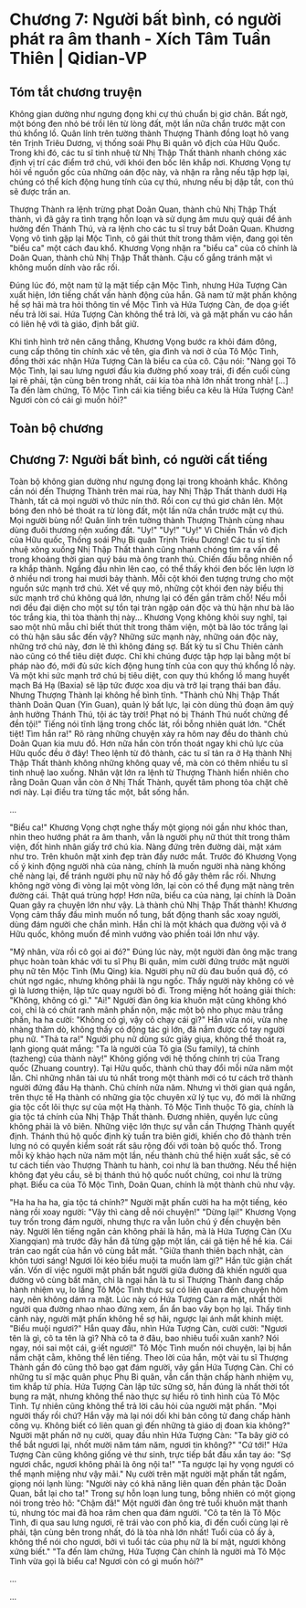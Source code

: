 # Chương 7: Người bất bình, có người phát ra âm thanh - Xích Tâm Tuần Thiên | Qidian-VP

## Tóm tắt chương truyện

Không gian dường như ngưng đọng khi cự thú chuẩn bị giơ chân. Bất ngờ, một bóng đen nhỏ bé trồi lên từ lòng đất, một lần nữa chắn trước mặt con thú khổng lồ. Quân lính trên tường thành Thượng Thành đồng loạt hô vang tên Trịnh Triêu Dương, vị thống soái Phụ Bi quân vô địch của Hữu Quốc. Trong khi đó, các tu sĩ tinh nhuệ từ Nhị Thập Thất thành nhanh chóng xác định vị trí các điểm trớ chú, với khói đen bốc lên khắp nơi. Khương Vọng tự hỏi về nguồn gốc của những oán độc này, và nhận ra rằng nếu tập hợp lại, chúng có thể kích động hung tính của cự thú, nhưng nếu bị dập tắt, con thú sẽ được trấn an.

Thượng Thành ra lệnh trừng phạt Doãn Quan, thành chủ Nhị Thập Thất thành, vì đã gây ra tình trạng hỗn loạn và sử dụng âm mưu quỷ quái để ảnh hưởng đến Thánh Thú, và ra lệnh cho các tu sĩ truy bắt Doãn Quan. Khương Vọng vô tình gặp lại Mộc Tình, cô gái thút thít trong thâm viện, đang gọi tên "biểu ca" một cách đau khổ. Khương Vọng nhận ra "biểu ca" của cô chính là Doãn Quan, thành chủ Nhị Thập Thất thành. Cậu cố gắng tránh mặt vì không muốn dính vào rắc rối.

Đúng lúc đó, một nam tử lạ mặt tiếp cận Mộc Tình, nhưng Hứa Tượng Càn xuất hiện, lớn tiếng chất vấn hành động của hắn. Gã nam tử mặt phấn không hề sợ hãi mà tra hỏi thông tin về Mộc Tình và Hứa Tượng Càn, đe dọa g·iết nếu trả lời sai. Hứa Tượng Càn không thể trả lời, và gã mặt phấn vu cáo hắn có liên hệ với tà giáo, định bắt giữ.

Khi tình hình trở nên căng thẳng, Khương Vọng bước ra khỏi đám đông, cung cấp thông tin chính xác về tên, gia đình và nơi ở của Tô Mộc Tình, đồng thời xác nhận Hứa Tượng Càn là biểu ca của cô. Cậu nói: "Nàng gọi Tô Mộc Tình, lại sau lưng ngươi đầu kia đường phố xoay trái, đi đến cuối cùng lại rẽ phải, tận cùng bên trong nhất, cái kia tòa nhà lớn nhất trong nhà! [...] Ta đến làm chứng, Tô Mộc Tình cái kia tiếng biểu ca kêu là Hứa Tượng Càn! Ngươi còn có cái gì muốn hỏi?"

## Toàn bộ chương

## Chương 7: Người bất bình, có người cất tiếng

Toàn bộ không gian dường như ngưng đọng lại trong khoảnh khắc. Không cần nói đến Thượng Thành trên mai rùa, hay Nhị Thập Thất thành dưới Hạ Thành, tất cả mọi người vô thức nín thở.
Rồi con cự thú giơ chân lên.
Một bóng đen nhỏ bé thoát ra từ lòng đất, một lần nữa chắn trước mặt cự thú.
Mọi người bùng nổ!
Quân lính trên tường thành Thượng Thành cùng nhau dùng đuôi thương nện xuống đất.
"Uy!"
"Uy!"
"Uy!"
Vì Chiến Thần vô địch của Hữu quốc, Thống soái Phụ Bi quân Trịnh Triêu Dương!
Các tu sĩ tinh nhuệ xông xuống Nhị Thập Thất thành cũng nhanh chóng tìm ra vấn đề trong khoảng thời gian quý báu mà ông tranh thủ.
Chiến đấu bỗng nhiên nổ ra khắp thành.
Ngẩng đầu nhìn lên cao, có thể thấy khói đen bốc lên lượn lờ ở nhiều nơi trong hai mươi bảy thành. Mỗi cột khói đen tượng trưng cho một nguồn sức mạnh trớ chú.
Xét về quy mô, những cột khói đen này biểu thị sức mạnh trớ chú không quá lớn, nhưng lại có đến gần trăm chỗ!
Nếu mỗi nơi đều đại diện cho một sự tồn tại tràn ngập oán độc và thù hận như bà lão tóc trắng kia, thì tòa thành thị này...
Khương Vọng không khỏi suy nghĩ, tại sao một nhũ mẫu chỉ biết thút thít trong thâm viện, một bà lão tóc trắng lại có thù hận sâu sắc đến vậy?
Những sức mạnh này, những oán độc này, những trớ chú này, đơn lẻ thì không đáng sợ. Bất kỳ tu sĩ Chu Thiên cảnh nào cũng có thể tiêu diệt được. Chỉ khi chúng được tập hợp lại bằng một bí pháp nào đó, mới đủ sức kích động hung tính của con quy thú khổng lồ này.
Và một khi sức mạnh trớ chú bị tiêu diệt, con quy thú khổng lồ mang huyết mạch Bá Hạ (Baxia) sẽ lập tức được xoa dịu và trở lại trạng thái ban đầu.
Nhưng Thượng Thành lại không hề bình tĩnh.
"Thành chủ Nhị Thập Thất thành Doãn Quan (Yin Guan), quản lý bất lực, lại còn dùng thủ đoạn âm quỷ ảnh hưởng Thánh Thú, tội ác tày trời! Phạt nó bị Thánh Thú nuốt chửng để đền tội!"
Tiếng nói tĩnh lặng trong chốc lát, rồi bỗng nhiên quát lớn.
"Chết tiệt! Tìm hắn ra!"
Rõ ràng những chuyện xảy ra hôm nay đều do thành chủ Doãn Quan kia mưu đồ. Hơn nữa hắn còn trốn thoát ngay khi chủ lực của Hữu quốc đều ở đây!
Theo lệnh từ đô thành, các tu sĩ tản ra ở Hạ thành Nhị Thập Thất thành không những không quay về, mà còn có thêm nhiều tu sĩ tinh nhuệ lao xuống.
Nhân vật lớn ra lệnh từ Thượng Thành hiển nhiên cho rằng Doãn Quan vẫn còn ở Nhị Thất Thành, quyết tâm phong tỏa chặt chẽ nơi này. Lại điều tra từng tấc một, bắt sống hắn.

...

"Biểu ca!"
Khương Vọng chợt nghe thấy một giọng nói gần như khóc than, nhìn theo hướng phát ra âm thanh, vẫn là người phụ nữ thút thít trong thâm viện, đốt hình nhân giấy trớ chú kia.
Nàng đứng trên đường dài, mặt xám như tro. Trên khuôn mặt xinh đẹp tràn đầy nước mắt.
Trước đó Khương Vọng cố ý kinh động người nhà của nàng, chính là muốn người nhà nàng khống chế nàng lại, để tránh người phụ nữ này hồ đồ gây thêm rắc rối.
Nhưng không ngờ vòng đi vòng lại một vòng lớn, lại còn có thể đụng mặt nàng trên đường cái.
Thật quá trùng hợp!
Hơn nữa, biểu ca của nàng, lại chính là Doãn Quan gây ra chuyện lớn như vậy. Là thành chủ Nhị Thập Thất thành!
Khương Vọng cảm thấy đầu mình muốn nổ tung, bất động thanh sắc xoay người, dùng đám người che chắn mình.
Hắn chỉ là một khách qua đường vội vã ở Hữu quốc, không muốn để mình vướng vào phiền toái lớn như vậy.

"Mỹ nhân, vừa rồi cô gọi ai đó?"
Đúng lúc này, một người đàn ông mặc trang phục hoàn toàn khác với tu sĩ Phụ Bi quân, mỉm cười đứng trước mặt người phụ nữ tên Mộc Tình (Mu Qing) kia.
Người phụ nữ dù đau buồn quá độ, có chút ngơ ngác, nhưng không phải là ngu ngốc.
Thấy người này không có vẻ gì là lương thiện, lập tức quay người bỏ đi.
Trong miệng hốt hoảng giải thích: "Không, không có gì."
"Ai!" Người đàn ông kia khuôn mặt cũng không khó coi, chỉ là có chút ranh mãnh phấn nộn, mặc một bộ nho phục màu trắng phấn, ha ha cười: "Không có gì, vậy cô chạy cái gì?"
Hắn vừa nói, vừa nhẹ nhàng thăm dò, không thấy có động tác gì lớn, đã nắm được cổ tay người phụ nữ.
"Thả ta ra!" Người phụ nữ dùng sức giãy giụa, không thể thoát ra, lạnh giọng quát mắng: "Ta là người của Tô gia (Su family), tá chính (tazheng) của thành này!"
Không giống với hệ thống chính trị của Trang quốc (Zhuang country). Tại Hữu quốc, thành chủ thay đổi mỗi nửa năm một lần. Chỉ những nhân tài ưu tú nhất trong một thành mới có tư cách trở thành người đứng đầu Hạ thành. Chủ chính nửa năm.
Nhưng vì thời gian quá ngắn, trên thực tế Hạ thành có những gia tộc chuyên xử lý tục vụ, đó mới là những gia tộc cốt lõi thực sự của một Hạ thành.
Tô Mộc Tình thuộc Tô gia, chính là gia tộc tá chính của Nhị Thập Thất thành.
Đương nhiên, quyền lực cũng không phải là vô biên. Những việc lớn thực sự vẫn cần Thượng Thành quyết định.
Thánh thú hộ quốc định kỳ tuần tra biên giới, khiến cho đô thành trên lưng nó có quyền kiểm soát rất sâu rộng đối với toàn bộ quốc thổ.
Trong mỗi kỳ khảo hạch nửa năm một lần, nếu thành chủ thể hiện xuất sắc, sẽ có tư cách tiến vào Thượng Thành tu hành, coi như là ban thưởng. Nếu thể hiện không đạt yêu cầu, sẽ bị thánh thú hộ quốc nuốt chửng, coi như là trừng phạt.
Biểu ca của Tô Mộc Tình, Doãn Quan, chính là một thành chủ như vậy.

"Ha ha ha ha, gia tộc tá chính?" Người mặt phấn cười ha ha một tiếng, kéo nàng rồi xoay người: "Vậy thì càng dễ nói chuyện!"
"Dừng lại!"
Khương Vọng tuy trốn trong đám người, nhưng thực ra vẫn luôn chú ý đến chuyện bên này.
Người lên tiếng ngăn cản không phải là hắn, mà là Hứa Tượng Càn (Xu Xiangqian) mà trước đây hắn đã từng gặp một lần, cái gã tiện hề hề kia.
Cái trán cao ngất của hắn vô cùng bắt mắt.
"Giữa thanh thiên bạch nhật, càn khôn tươi sáng! Ngươi lôi kéo biểu muội ta muốn làm gì?" Hắn tức giận chất vấn.
Vốn dĩ việc người mặt phấn bắt người giữa đường đã khiến người qua đường vô cùng bất mãn, chỉ là ngại hắn là tu sĩ Thượng Thành đang chấp hành nhiệm vụ, lo lắng Tô Mộc Tình thực sự có liên quan đến chuyện hôm nay, nên không dám ra mặt.
Lúc này có Hứa Tượng Càn ra mặt, nhất thời người qua đường nhao nhao đứng xem, ẩn ẩn bao vây bọn họ lại.
Thấy tình cảnh này, người mặt phấn không hề sợ hãi, ngược lại ánh mắt khinh miệt.
"Biểu muội ngươi?" Hắn quay đầu, nhìn Hứa Tượng Càn, cười cười: "Ngươi tên là gì, cô ta tên là gì? Nhà cô ta ở đâu, bao nhiêu tuổi xuân xanh? Nói ngay, nói sai một cái, g·iết ngươi!"
Tô Mộc Tình muốn nói chuyện, lại bị hắn nắm chặt cằm, không thể lên tiếng.
Theo lời của hắn, một vài tu sĩ Thượng Thành gần đó cũng thô bạo gạt đám người, vây gần Hứa Tượng Càn.
Chỉ có những tu sĩ mặc quân phục Phụ Bi quân, vẫn cẩn thận chấp hành nhiệm vụ, tìm khắp tứ phía.
Hứa Tượng Càn lập tức sững sờ, hắn đúng là nhất thời tốt bụng ra mặt, nhưng không thể nào thực sự hiểu rõ tình hình của Tô Mộc Tình. Tự nhiên cũng không thể trả lời câu hỏi của người mặt phấn.
"Mọi người thấy rồi chứ? Hắn vậy mà lại nói dối khi bản công tử đang chấp hành công vụ. Không biết có liên quan gì đến những tà giáo dị đoan kia không?" Người mặt phấn nở nụ cười, quay đầu nhìn Hứa Tượng Càn: "Ta bây giờ có thể bắt ngươi lại, nhốt mười năm tám năm, ngươi tin không?"
"Cứ tới!" Hứa Tượng Càn cũng không giống vẻ thư sinh, trực tiếp bắt đầu xắn tay áo: "Sợ ngươi chắc, ngươi không phải là ông nội ta!"
"Ta ngược lại hy vọng ngươi có thể mạnh miệng như vậy mãi." Nụ cười trên mặt người mặt phấn tắt ngấm, giọng nói lạnh lùng: "Người này có khả năng liên quan đến phản tặc Doãn Quan, bắt lại cho ta!"
Trong sự hỗn loạn lung tung, bỗng nhiên có một giọng nói trong trẻo hô: "Chậm đã!"
Một người đàn ông trẻ tuổi khuôn mặt thanh tú, nhưng tóc mai đã hoa râm chen qua đám người.
"Cô ta tên là Tô Mộc Tình, đi qua sau lưng ngươi, rẽ trái vào con phố kia, đi đến cuối cùng lại rẽ phải, tận cùng bên trong nhất, đó là tòa nhà lớn nhất! Tuổi của cô ấy à, không thể nói cho ngươi, bởi vì tuổi tác của phụ nữ là bí mật, ngươi không xứng biết."
"Ta đến làm chứng, Hứa Tượng Càn chính là người mà Tô Mộc Tình vừa gọi là biểu ca! Ngươi còn có gì muốn hỏi?"

...

...